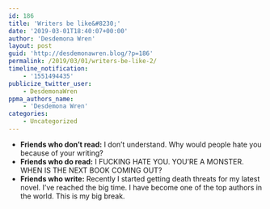 ```yaml
---
id: 186
title: 'Writers be like&#8230;'
date: '2019-03-01T18:40:07+00:00'
author: 'Desdemona Wren'
layout: post
guid: 'http://desdemonawren.blog/?p=186'
permalink: /2019/03/01/writers-be-like-2/
timeline_notification:
    - '1551494435'
publicize_twitter_user:
    - DesdemonaWren
ppma_authors_name:
    - 'Desdemona Wren'
categories:
    - Uncategorized
---
```


- **Friends who don’t read:** I don’t understand. Why would people hate you because of your writing?
- **Friends who do read:** I FUCKING HATE YOU. YOU’RE A MONSTER. WHEN IS THE NEXT BOOK COMING OUT?
- **Friends who write:** Recently I started getting death threats for my latest novel. I’ve reached the big time. I have become one of the top authors in the world. This is my big break.